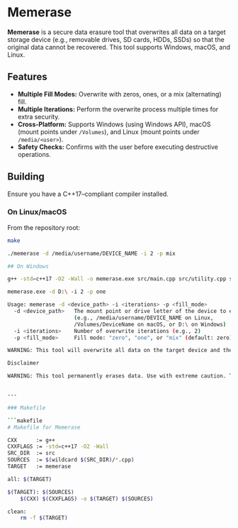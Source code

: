 # Memerase

**Memerase** is a secure data erasure tool that overwrites all data on a target storage device (e.g., removable drives, SD cards, HDDs, SSDs) so that the original data cannot be recovered. This tool supports Windows, macOS, and Linux.

## Features

- **Multiple Fill Modes:** Overwrite with zeros, ones, or a mix (alternating) fill.
- **Multiple Iterations:** Perform the overwrite process multiple times for extra security.
- **Cross-Platform:** Supports Windows (using Windows API), macOS (mount points under `/Volumes`), and Linux (mount points under `/media/<user>`).
- **Safety Checks:** Confirms with the user before executing destructive operations.



## Building

Ensure you have a C++17–compliant compiler installed.

### On Linux/macOS

From the repository root:

```bash
make

./memerase -d /media/username/DEVICE_NAME -i 2 -p mix

## On Windows

g++ -std=c++17 -O2 -Wall -o memerase.exe src/main.cpp src/utility.cpp src/overwrite.cpp

memerase.exe -d D:\ -i 2 -p one

Usage: memerase -d <device_path> -i <iterations> -p <fill_mode>
  -d <device_path>   The mount point or drive letter of the device to erase.
                     (e.g., /media/username/DEVICE_NAME on Linux,
                     /Volumes/DeviceName on macOS, or D:\ on Windows)
  -i <iterations>    Number of overwrite iterations (e.g., 2)
  -p <fill_mode>     Fill mode: "zero", "one", or "mix" (default: zero)

WARNING: This tool will overwrite all data on the target device and the data cannot be recovered.

Disclaimer

WARNING: This tool permanently erases data. Use with extreme caution. The author is not responsible for any data loss.


---

### Makefile

```makefile
# Makefile for Memerase

CXX      := g++
CXXFLAGS := -std=c++17 -O2 -Wall
SRC_DIR  := src
SOURCES  := $(wildcard $(SRC_DIR)/*.cpp)
TARGET   := memerase

all: $(TARGET)

$(TARGET): $(SOURCES)
	$(CXX) $(CXXFLAGS) -o $(TARGET) $(SOURCES)

clean:
	rm -f $(TARGET)
